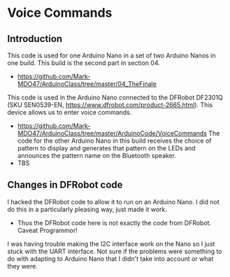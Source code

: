 # Voice Commands

## Introduction
This code is used for one Arduino Nano in a set of two Arduino Nanos in one build. This build is the second part in section 04.
- https://github.com/Mark-MDO47/ArduinoClass/tree/master/04_TheFinale

This code is used in the Arduino Nano connected to the DFRobot DF2301Q (SKU SEN0539-EN, https://www.dfrobot.com/product-2665.html). This device allows us to enter voice commands.
- https://github.com/Mark-MDO47/ArduinoClass/tree/master/ArduinoCode/VoiceCommands
The code for the other Arduino Nano in this build receives the choice of pattern to display and generates that pattern on the LEDs and announces the pattern name on the Bluetooth speaker.
- TBS

## Changes in DFRobot code
I hacked the DFRobot code to allow it to run on an Arduino Nano. I did not do this in a particularly pleasing way, just made it work.
- Thus the DFRobot code here is not exactly the code from DFRobot. Caveat Programmor!

I was having trouble making the I2C interface work on the Nano so I just stuck with the UART interface. Not sure if the problems were something to do with adapting to Arduino Nano that I didn't take into account or what they were.

